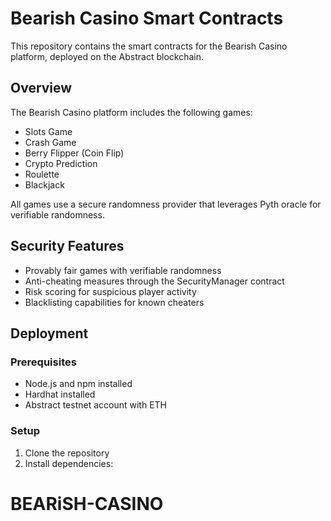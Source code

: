 # Bearish Casino Smart Contracts

This repository contains the smart contracts for the Bearish Casino platform, deployed on the Abstract blockchain.

## Overview

The Bearish Casino platform includes the following games:

- Slots Game
- Crash Game
- Berry Flipper (Coin Flip)
- Crypto Prediction
- Roulette
- Blackjack

All games use a secure randomness provider that leverages Pyth oracle for verifiable randomness.

## Security Features

- Provably fair games with verifiable randomness
- Anti-cheating measures through the SecurityManager contract
- Risk scoring for suspicious player activity
- Blacklisting capabilities for known cheaters

## Deployment

### Prerequisites

- Node.js and npm installed
- Hardhat installed
- Abstract testnet account with ETH

### Setup

1. Clone the repository
2. Install dependencies:

# BEARiSH-CASINO
